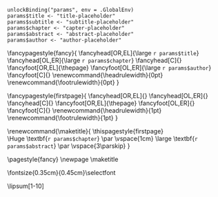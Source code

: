 <!-- set parameters in the R code chunk below -->

```{r echo=FALSE}
unlockBinding("params", env = .GlobalEnv)
params$title <- "title-placeholder"
params$subtitle <- "subtitle-placeholder"
params$chapter <- "capter-placeholder"
params$abstract <- "abstract-placeholder"
params$author <- "author-placeholder"
```

\fancypagestyle{fancy}{
  \fancyhead[OR,EL]{\large `r params$title`}
  \fancyhead[OL,ER]{\large `r params$chapter`}
  \fancyhead[C]{}
  \fancyfoot[OR,EL]{\thepage}
  \fancyfoot[OL,ER]{\large `r params$author`}
  \fancyfoot[C]{}
  \renewcommand{\headrulewidth}{0pt}
  \renewcommand{\footrulewidth}{0pt}
}

\fancypagestyle{firstpage}{
  \fancyhead[OR,EL]{}
  \fancyhead[OL,ER]{}
  \fancyhead[C]{}
  \fancyfoot[OR,EL]{\thepage}
  \fancyfoot[OL,ER]{}
  \fancyfoot[C]{}
  \renewcommand{\headrulewidth}{1pt}
  \renewcommand{\footrulewidth}{1pt}
}

\renewcommand{\maketitle}{
  \thispagestyle{firstpage}  
    \Huge
    \textbf{`r params$chapter`}
    \par
    \vspace{1cm}
    \large
    \textbf{`r params$abstract`}
    \par
    \vspace{3\parskip}
}

\pagestyle{fancy}
\newpage
\maketitle

\fontsize{0.35cm}{0.45cm}\selectfont

<!-- start writing your RMarkdown document below -->

\lipsum[1-10]

